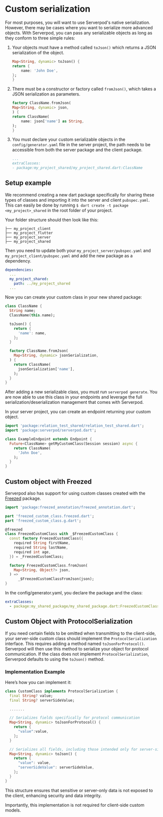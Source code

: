 # Custom serialization

For most purposes, you will want to use Serverpod's native serialization. However, there may be cases where you want to serialize more advanced objects. With Serverpod, you can pass any serializable objects as long as they conform to three simple rules:

1. Your objects must have a method called `toJson()` which returns a JSON serialization of the object.

    ```dart
    Map<String, dynamic> toJson() {
    return {
        name: 'John Doe',
    };
    }
    ```

2. There must be a constructor or factory called `fromJson()`, which takes a JSON serialization as parameters.

    ```dart
    factory ClassName.fromJson(
    Map<String, dynamic> json,
    ) {
    return ClassName(
        name: json['name'] as String,
    );
    }
    ```

3. You must declare your custom serializable objects in the `config/generator.yaml` file in the server project, the path needs to be accessible from both the server package and the client package.

    ```yaml
    ...
    extraClasses:
    - package:my_project_shared/my_project_shared.dart:ClassName
    ```

## Setup example

We recommend creating a new dart package specifically for sharing these types of classes and importing it into the server and client `pubspec.yaml`. This can easily be done by running `$ dart create -t package <my_project>_shared` in the root folder of your project.

Your folder structure should then look like this:

```text
├── my_project_client
├── my_project_flutter
├── my_project_server
├── my_project_shared
```

Then you need to update both your `my_project_server/pubspec.yaml` and `my_project_client/pubspec.yaml` and add the new package as a dependency.

```yaml
dependencies:
  ...
  my_project_shared:
    path: ../my_project_shared
  ...
```

Now you can create your custom class in your new shared package:

```dart
class ClassName {
  String name;
  ClassName(this.name);

  toJson() {
    return {
      'name': name,
    };
  }

  factory ClassName.fromJson(
    Map<String, dynamic> jsonSerialization,
  ) {
    return ClassName(
      jsonSerialization['name'],
    );
  }
}
```

After adding a new serializable class, you must run `serverpod generate`. You are now able to use this class in your endpoints and leverage the full serialization/deserialization management that comes with Serverpod.

In your server project, you can create an endpoint returning your custom object.

```dart
import 'package:relation_test_shared/relation_test_shared.dart';
import 'package:serverpod/serverpod.dart';

class ExampleEndpoint extends Endpoint {
  Future<ClassName> getMyCustomClass(Session session) async {
    return ClassName(
      'John Doe',
    );
  }
}
```

## Custom object with Freezed

Serverpod also has support for using custom classes created with the [Freezed](https://pub.dev/packages/freezed) package.

```dart
import 'package:freezed_annotation/freezed_annotation.dart';

part 'freezed_custom_class.freezed.dart';
part 'freezed_custom_class.g.dart';

@freezed
class FreezedCustomClass with _$FreezedCustomClass {
  const factory FreezedCustomClass({
    required String firstName,
    required String lastName,
    required int age,
  }) = _FreezedCustomClass;

  factory FreezedCustomClass.fromJson(
    Map<String, Object?> json,
  ) =>
      _$FreezedCustomClassFromJson(json);
}
```

In the config/generator.yaml, you declare the package and the class:

```yaml
extraClasses:
  - package:my_shared_package/my_shared_package.dart:FreezedCustomClass
```

## Custom Object with ProtocolSerialization

If you need certain fields to be omitted when transmitting to the client-side, your server-side custom class should implement the `ProtocolSerialization` interface. This requires adding a method named `toJsonForProtocol()`. Serverpod will then use this method to serialize your object for protocol communication. If the class does not implement `ProtocolSerialization`, Serverpod defaults to using the `toJson()` method.

### Implementation Example

Here’s how you can implement it:

```dart
class CustomClass implements ProtocolSerialization {
  final String? value;
  final String? serverSideValue;

  .......

  // Serializes fields specifically for protocol communication
  Map<String, dynamic> toJsonForProtocol() {
    return {
      "value":value,
    };
  }

  // Serializes all fields, including those intended only for server-side use
  Map<String, dynamic> toJson() {
    return {
      "value": value,
      "serverSideValue": serverSideValue,
    };
  }
}
```

This structure ensures that sensitive or server-only data is not exposed to the client, enhancing security and data integrity.

Importantly, this implementation is not required for client-side custom models.
